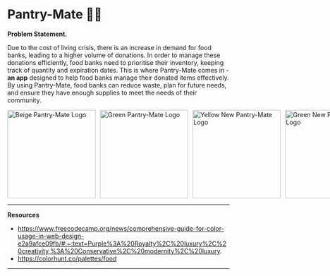 # Pantry-Mate 🥫🍇 
**Problem Statement.**

Due to the cost of living crisis, there is an increase in demand for food banks, leading to a higher volume of donations. In order to manage these donations efficiently, food banks need to prioritise their inventory, keeping track of quantity and expiration dates. This is where Pantry-Mate comes in - **an app** designed to help food banks manage their donated items effectively. By using Pantry-Mate, food banks can reduce waste, plan for future needs, and ensure they have enough supplies to meet the needs of their community.

<div style="display: flex; gap: 10px;">
<img src="https://i.imgur.com/8owzK2n.png" alt="Beige Pantry-Mate Logo" width="200"/>
<img src="https://i.imgur.com/FczqVyT.png" alt="Green Pantry-Mate Logo" width="200"/>
<img src="https://i.imgur.com/CqsU0Ct.png" alt="Yellow New Pantry-Mate Logo" width="200"/>
<img src="https://i.imgur.com/iqRqZ2V.png" alt="Green New Pantry-Mate Logo" width="200"/>
</div>
<hr>

**Resources**
* https://www.freecodecamp.org/news/comprehensive-guide-for-color-usage-in-web-design-e2a9afce09fb/#:~:text=Purple%3A%20Royalty%2C%20luxury%2C%20creativity,%3A%20Conservative%2C%20modernity%2C%20luxury.
* https://colorhunt.co/palettes/food

<hr>